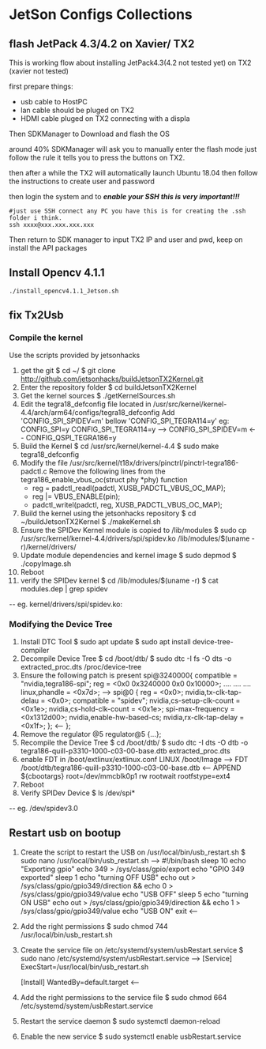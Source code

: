 # JetSon Configs Collections


## flash JetPack 4.3/4.2 on Xavier/ TX2 
This is working flow about installing JetPack4.3(4.2 not tested yet) on TX2 (xavier not tested)

first prepare things:

- usb cable to HostPC
- lan cable should be pluged on TX2
- HDMI cable pluged on TX2 connecting with a displa

Then  SDKManager to Download and flash the OS

around 40%   SDKManager will ask you to manually  enter the flash mode just follow the rule it tells you to 
press the buttons on TX2.

then  after a while the TX2 will automatically launch Ubuntu 18.04 then follow the instructions to create user and password

then login the system and to ***enable your SSH  this is very important!!!***
```
#just use SSH connect any PC you have this is for creating the .ssh folder i think.
ssh xxxx@xxx.xxx.xxx.xxx
```

Then return to SDK manager to input TX2 IP and user and pwd,   keep on install the API packages 


##    Install Opencv 4.1.1
`./install_opencv4.1.1_Jetson.sh`

## fix Tx2Usb
###    Compile the kernel     

Use the scripts provided by jetsonhacks
1. get the git
	$ cd ~/
	$ git clone http://github.com/jetsonhacks/buildJetsonTX2Kernel.git
2. Enter the repository folder
 	$ cd buildJetsonTX2Kernel
3. Get the kernel sources
	$ ./getKernelSources.sh
4. Edit the tegra18_defconfig file located in /usr/src/kernel/kernel-4.4/arch/arm64/configs/tegra18_defconfig
	Add 'CONFIG_SPI_SPIDEV=m' bellow 'CONFIG_SPI_TEGRA114=y' eg:
		CONFIG_SPI=y
 		CONFIG_SPI_TEGRA114=y
 	--> CONFIG_SPI_SPIDEV=m <--
 		CONFIG_QSPI_TEGRA186=y
5. Build the Kernel
	$ cd /usr/src/kernel/kernel-4.4
	$ sudo make tegra18_defconfig
6. Modify the file /usr/src/kernel/t18x/drivers/pinctrl/pinctrl-tegra186-padctl.c
	Remove the following lines from the tegra186_enable_vbus_oc(struct phy *phy) function
	- reg = padctl_readl(padctl, XUSB_PADCTL_VBUS_OC_MAP);
	- reg |= VBUS_ENABLE(pin);
	- padctl_writel(padctl, reg, XUSB_PADCTL_VBUS_OC_MAP);
7. Build the kernel using the jetsonhacks repository
	$ cd ~/buildJetsonTX2Kernel
	$ ./makeKernel.sh
8. Ensure the SPIDev Kernel module is copied to /lib/modules
	$ sudo cp /usr/src/kernel/kernel-4.4/drivers/spi/spidev.ko /lib/modules/$(uname -r)/kernel/drivers/
9. Update module dependencies and kernel image
	$ sudo depmod
 	$ ./copyImage.sh
10. Reboot
11. verify the SPIDev kernel
	$ cd /lib/modules/$(uname -r)
	$ cat modules.dep | grep spidev
	
-- eg. kernel/drivers/spi/spidev.ko:


### Modifying the Device Tree 

1. Install DTC Tool
	$ sudo apt update
 	$ sudo apt install device-tree-compiler
2. Decompile Device Tree
	$ cd /boot/dtb/
 	$ sudo dtc -I fs -O dts -o extracted_proc.dts /proc/device-tree
3. Ensure the following patch is present
	spi@3240000{
	    compatible = "nvidia,tegra186-spi";
	    reg = <0x0 0x3240000 0x0 0x10000>;
	    ....
	    ....
	    ....
	    linux,phandle = <0x7d>;
   -->  spi@0 {
			reg = <0x0>;
			nvidia,tx-clk-tap-delau = <0x0>;
			compatible = "spidev";
			nvidia,cs-setup-clk-count = <0x1e>;
			nvidia,cs-hold-clk-count = <0x1e>;
			spi-max-frequency = <0x1312d00>;
			nvidia,enable-hw-based-cs;
			nvidia,rx-clk-tap-delay = <0x1f>;
		}; <--
	 };
4. Remove the regulator @5
	regulator@5 {...};
3. Recompile the Device Tree
	$ cd /boot/dtb/
	$ sudo dtc -I dts -O dtb -o tegra186-quill-p3310-1000-c03-00-base.dtb extracted_proc.dts
4. enable FDT in /boot/extlinux/extlinux.conf
		LINUX /boot/Image
    --> FDT /boot/dtb/tegra186-quill-p3310-1000-c03-00-base.dtb <--
    	APPEND ${cbootargs} root=/dev/mmcblk0p1 rw rootwait rootfstype=ext4
5. Reboot
6. Verify SPIDev Device
	$ ls /dev/spi*

-- eg. /dev/spidev3.0


##	Restart usb on bootup	


1. Create the script to restart the USB on /usr/local/bin/usb_restart.sh
	$ sudo nano /usr/local/bin/usb_restart.sh
-->
	#!/bin/bash
	sleep 10
	echo "Exporting gpio"
	echo 349 > /sys/class/gpio/export
	echo "GPIO 349 exported"
	sleep 1
	echo "turning OFF USB"
	echo out > /sys/class/gpio/gpio349/direction && echo 0  > /sys/class/gpio/gpio349/value
	echo "USB OFF"
	sleep 5
	echo "turning ON USB"
	echo out > /sys/class/gpio/gpio349/direction && echo 1  > /sys/class/gpio/gpio349/value
	echo "USB ON"
	exit
<--
2. Add the right permissions 
	$ sudo chmod 744 /usr/local/bin/usb_restart.sh
3. Create the service file on /etc/systemd/system/usbRestart.service
	$ sudo nano /etc/systemd/system/usbRestart.service
-->
	[Service]
	ExecStart=/usr/local/bin/usb_restart.sh

	[Install]
	WantedBy=default.target
<--
4. Add the right permissions to the service file
	$ sudo chmod 664 /etc/systemd/system/usbRestart.service
5. Restart the service daemon
	$ sudo systemctl daemon-reload
6. Enable the new service
	$ sudo systemctl enable usbRestart.service
